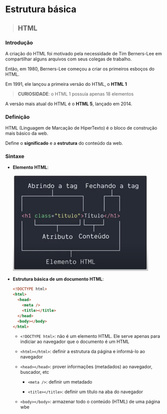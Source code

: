 # Estrutura básica

> ## **HTML**

### **Introdução**

A criação do HTML foi motivado pela necessidade de Tim Berners-Lee em compartilhar alguns arquivos com seus colegas de trabalho.

Então, em 1980, Berners-Lee começou a criar os primeiros esboços do HTML.

Em 1991, ele lançou a primeira versão do HTML, o **HTML 1**

> **CURIOSIDADE**: o HTML 1 possuía apenas 18 elementos

A versão mais atual do HTML é o **HTML 5**, lançado em 2014.

### **Definição**

HTML (Linguagem de Marcação de HiperTexto) é o bloco de construção mais básico da web.

Define o **significado** e a **estrutura** do conteúdo da web.

### **Sintaxe**

- **Elemento HTML**:

  ![](./assets/estrutura-elemento-html.png)

- **Estrutura básica de um documento HTML**:

  ```html
  <!DOCTYPE html>
  <html>
    <head>
      <meta />
      <title></title>
    </head>
    <body></body>
  </html>
  ```

  * `<!DOCTYPE html>`: não é um elemento HTML. Ele serve apenas para indiciar ao navegador que o documento é um HTML

  * `<html></html>`: definir a estrutura da página e informá-lo ao navegador

  * `<head></head>`: prover informações (metadados) ao navegador, buscador, etc

    * `<meta />`: definir um metadado

    * `<title></title>`: definir um título na aba do navegador

  * `<body></body>`: armazenar todo o conteúdo (HTML) de uma página wbe